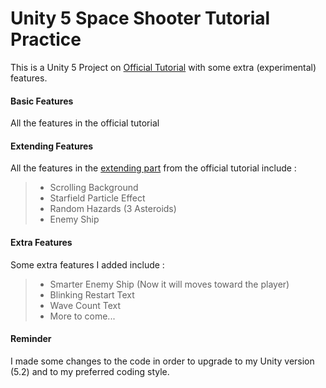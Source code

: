 # Unity 5 Space Shooter Tutorial Practice #
This is a Unity 5 Project on [Official Tutorial](https://unity3d.com/learn/tutorials/projects/space-shooter-tutorial) with some extra (experimental) features.

#### Basic Features

All the features in the official tutorial

#### Extending Features

All the features in the [extending part](https://unity3d.com/learn/tutorials/projects/space-shooter-tutorial/extending-space-shooter-enemies-more-hazards?playlist=17147) from the official tutorial include :

>* Scrolling Background
>* Starfield Particle Effect
>* Random Hazards (3 Asteroids)
>* Enemy Ship

#### Extra Features

Some extra features I added include :

>* Smarter Enemy Ship (Now it will moves toward the player)
>* Blinking Restart Text
>* Wave Count Text
>* More to come...


#### Reminder

 I made some changes to the code in order to upgrade to my Unity version (5.2) and to my preferred coding style.
